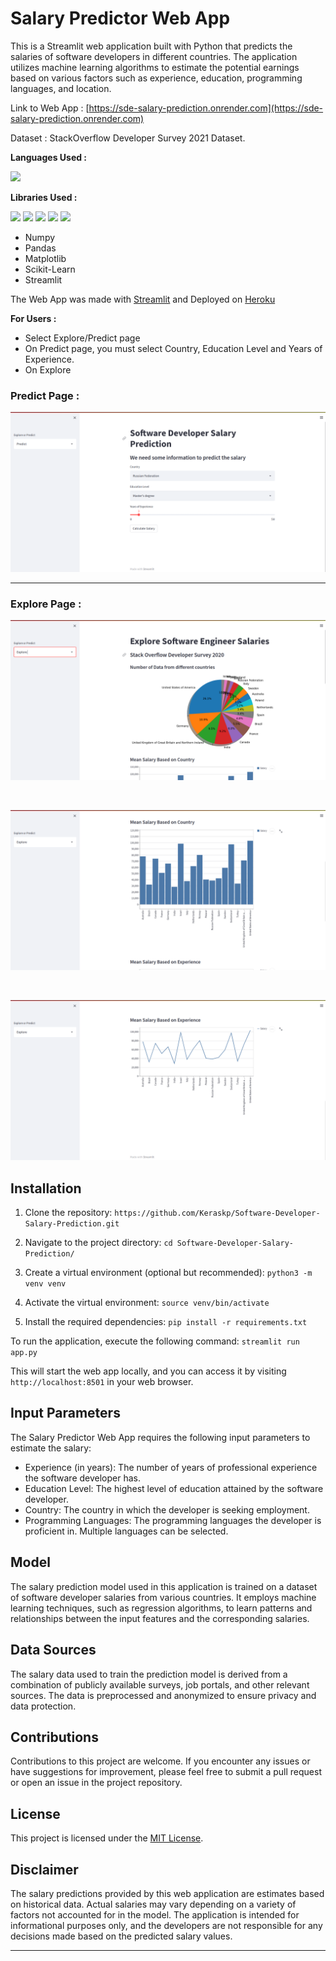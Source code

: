 # Salary Predictor Web App

This is a Streamlit web application built with Python that predicts the salaries of software developers in different countries. The application utilizes machine learning algorithms to estimate the potential earnings based on various factors such as experience, education, programming languages, and location.

Link to Web App : [https://sde-salary-prediction.onrender.com](https://sde-salary-prediction.onrender.com)

Dataset : StackOverflow Developer Survey 2021 Dataset.

**Languages Used :**
<p> <img height=50 src="https://upload.wikimedia.org/wikipedia/commons/thumb/c/c3/Python-logo-notext.svg/1024px-Python-logo-notext.svg.png"></p>

**Libraries Used :** 
<p>
<img height=50 src="https://user-images.githubusercontent.com/67586773/105040771-43887300-5a88-11eb-9f01-bee100b9ef22.png">
<img height=50 src="https://upload.wikimedia.org/wikipedia/commons/thumb/2/22/Pandas_mark.svg/1200px-Pandas_mark.svg.png">
<img height=40 src="https://upload.wikimedia.org/wikipedia/commons/8/84/Matplotlib_icon.svg">
<img height=40 src="https://upload.wikimedia.org/wikipedia/commons/0/05/Scikit_learn_logo_small.svg">
<img height=30 src="https://streamlit.io/images/brand/streamlit-mark-color.svg"></p>

- Numpy 
- Pandas
- Matplotlib
- Scikit-Learn 
- Streamlit


The Web App was made with [Streamlit](https://streamlit.io/) and Deployed on [Heroku](https://dashboard.heroku.com/)

**For Users :**

- Select Explore/Predict page
- On Predict page, you must select Country, Education Level and Years of Experience.
- On Explore 

### Predict Page :
![Predict Page](./images/predict.png)

---

### Explore Page :

![Explore Page](./images/explore.png)

<br>

![Explore Page1](./images/explore_1.png)

<br>

![Explore Page2](./images/explore_2.png)

## Installation

1. Clone the repository:
`https://github.com/Keraskp/Software-Developer-Salary-Prediction.git`

2. Navigate to the project directory:
`cd Software-Developer-Salary-Prediction/`

3. Create a virtual environment (optional but recommended):
`python3 -m venv venv`

4. Activate the virtual environment:
`source venv/bin/activate`

5. Install the required dependencies:
`pip install -r requirements.txt`

To run the application, execute the following command:
`streamlit run app.py`


This will start the web app locally, and you can access it by visiting `http://localhost:8501` in your web browser.

## Input Parameters

The Salary Predictor Web App requires the following input parameters to estimate the salary:

- Experience (in years): The number of years of professional experience the software developer has.
- Education Level: The highest level of education attained by the software developer.
- Country: The country in which the developer is seeking employment.
- Programming Languages: The programming languages the developer is proficient in. Multiple languages can be selected.

## Model

The salary prediction model used in this application is trained on a dataset of software developer salaries from various countries. It employs machine learning techniques, such as regression algorithms, to learn patterns and relationships between the input features and the corresponding salaries.

## Data Sources

The salary data used to train the prediction model is derived from a combination of publicly available surveys, job portals, and other relevant sources. The data is preprocessed and anonymized to ensure privacy and data protection.

## Contributions

Contributions to this project are welcome. If you encounter any issues or have suggestions for improvement, please feel free to submit a pull request or open an issue in the project repository.

## License

This project is licensed under the [MIT License](LICENSE).

## Disclaimer

The salary predictions provided by this web application are estimates based on historical data. Actual salaries may vary depending on a variety of factors not accounted for in the model. The application is intended for informational purposes only, and the developers are not responsible for any decisions made based on the predicted salary values.

---




